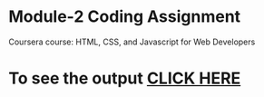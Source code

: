 

# Module-2 Coding Assignment

Coursera course: HTML, CSS, and Javascript for Web Developers

# To see the output [CLICK HERE](https://harshithvh.github.io/Coursera-HTML-CSS-and-JavaScript-for-Web-Developers/module-2/index.html)
